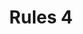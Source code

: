 ---
date:  ""
draft: "false"
title: "Rules 4"
terms: ['teacher']
cover:
    icons: ""
    image: ""
    video: ""
    anima: ""
---
